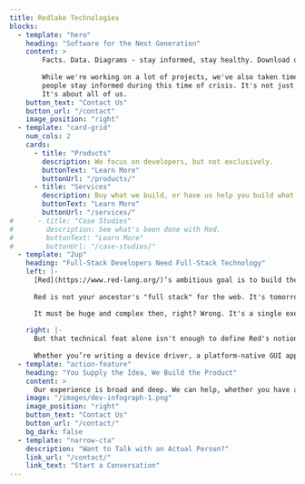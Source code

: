 ```yaml
---
title: Redlake Technologies
blocks:
  - template: "hero"
    heading: "Software for the Next Generation"
    content: >
        Facts. Data. Diagrams - stay informed, stay healthy. Download or view or [covid-19](/covid-19/) diagrams.
        
        While we're working on a lot of projects, we've also taken time to help
        people stay informed during this time of crisis. It's not just about us.
        It's about all of us.
    button_text: "Contact Us"
    button_url: "/contact"
    image_position: "right"
  - template: "card-grid"
    num_cols: 2
    cards:
      - title: "Products"
        description: We focus on developers, but not exclusively.
        buttonText: "Learn More"
        buttonUrl: "/products/"
      - title: "Services"
        description: Buy what we build, or have us help you build what you need.
        buttonText: "Learn More"
        buttonUrl: "/services/"
#      - title: "Case Studies"
#        description: See what's been done with Red.
#        buttonText: "Learn More"
#        buttonUrl: "/case-studies/"
  - template: "2up"
    heading: "Full-Stack Developers Need Full-Stack Technology"
    left: |-
      [Red](https://www.red-lang.org/)’s ambitious goal is to build the world’s first full-stack language, a language you can use for C-level system programming, applications, high-level scripting, and metaprogramming. You've probably heard the term "full-stack developer". But what is a full-stack Language?
      
      Red is not your ancestor's "full stack" for the web. It's tomorrow's metal-to-meta one-stop-shop for developers. Polyglot programming is a thing of the past. Dialects are the future. Low level, high level, domain specific, what you need when you need it.

      It must be huge and complex then, right? Wrong. It's a single executable that takes in your source files on any platform, and produces a packaged binary for any platform, from any other. The tool doesn’t depend on anything besides what came with your OS...shipping as a single executable that’s just over a megabyte. A full cross-platform toolchain that's smaller than most web pages.
      
    right: |-
      But that technical feat alone isn't enough to define Red's notion of a "Full-Stack Language". It's about the ability to bend and redefine the system to meet any need, while writing maintainable code and getting top-flight performance.  It's more like a batteries-included language construction set than just a language.
      
      Whether you’re writing a device driver, a platform-native GUI application, or a shared library, Red lets you use a common syntax to code at the right level of abstraction for the task. It's the last language you'll ever need, because it can become the next language you need.
  - template: "action-feature"
    heading: "You Supply the Idea, We Build the Product"
    content: >
      Our experience is broad and deep. We can help, whether you have an exciting new idea and need help forming it, legacy systems that need to be replaced, or require robust data processing that keeps the world turning. We love a challenge.
    image: "/images/dev-infograph-1.png"
    image_position: "right"
    button_text: "Contact Us"
    button_url: "/contact/"
    bg_dark: false
  - template: "narrow-cta"
    description: "Want to Talk with an Actual Person?"
    link_url: "/contact/"
    link_text: "Start a Conversation"
---
```

